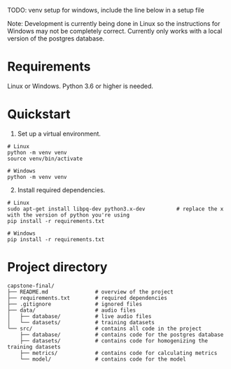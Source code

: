 TODO: venv setup for windows, include the line below in a setup file  

Note: Development is currently being done in Linux so the instructions for Windows may not be completely correct. Currently only works with a local version of the postgres database. 

# Requirements
Linux or Windows. Python 3.6 or higher is needed.

# Quickstart
1. Set up a virtual environment.
```
# Linux
python -m venv venv
source venv/bin/activate

# Windows
python -m venv venv
```

2. Install required dependencies.
```
# Linux
sudo apt-get install libpq-dev python3.x-dev          # replace the x with the version of python you're using
pip install -r requirements.txt

# Windows
pip install -r requirements.txt
```

# Project directory
```
capstone-final/
├── README.md               # overview of the project
├── requirements.txt        # required dependencies
├── .gitignore              # ignored files
├── data/                   # audio files 
│   ├── database/           # live audio files
│   └── datasets/           # training datasets
└── src/                    # contains all code in the project
    ├── database/           # contains code for the postgres database
    ├── datasets/           # contains code for homogenizing the training datasets
    ├── metrics/            # contains code for calculating metrics
    └── model/              # contains code for the model
```
